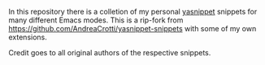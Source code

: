 In this repository there is a colletion of my personal [yasnippet](http://github.com/capitaomorte/yasnippet)
snippets for many different Emacs modes.  This is a rip-fork from https://github.com/AndreaCrotti/yasnippet-snippets with some
of my own extensions.

Credit goes to all original authors of the respective snippets.
